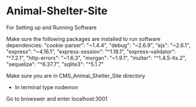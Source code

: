 # Animal-Shelter-Site

For Setting up and Running Software

Make sure the following packages are installed to run software
	dependencies: 
		"cookie-parser": "~1.4.4",
		"debug": "~2.6.9",
		"ejs": "~2.6.1",
		"express": "~4.16.1",
		"express-session": "^1.18.1",
		"express-validator": "^7.2.1",
		"http-errors": "~1.6.3",
		"morgan": "~1.9.1",
		"multer": "^1.4.5-lts.2",
		"sequelize": "^6.37.7",
		"sqlite3": "^5.1.7"
	
Make sure you are in CMS_Animal_Shelter_Site directory
- In terminal type nodemon

Go to browswer and enter localhost:3001